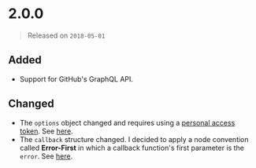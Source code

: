 # 2.0.0

> Released on `2018-05-01`

## Added

- Support for GitHub's GraphQL API.

## Changed

- The `options` object changed and requires using a [personal access token](https://blog.github.com/2013-05-16-personal-api-tokens/). See [here](https://github.com/axelrindle/version-checker#the-options-object).
- The `callback` structure changed. I decided to apply a node convention called **Error-First** in which a callback function's first parameter is the `error`. See [here](https://github.com/axelrindle/version-checker#the-callback-function-optional).
